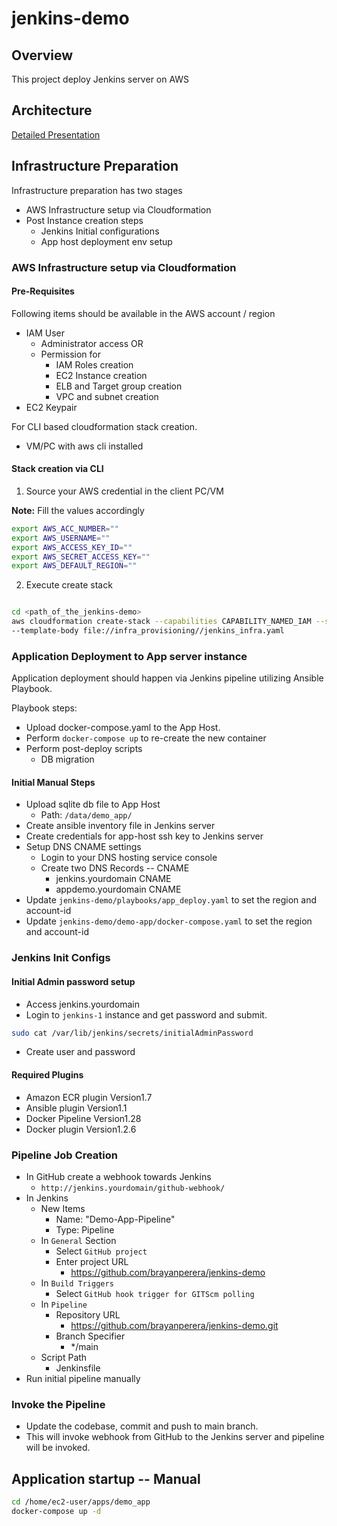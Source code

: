 # jenkins-demo

## Overview

This project deploy Jenkins server on AWS 

## Architecture

[Detailed Presentation](docs/Jenkins-Demo-BrayanPerera.pptx)

## Infrastructure Preparation

Infrastructure preparation has two stages

- AWS Infrastructure setup via Cloudformation
- Post Instance creation steps
  - Jenkins Initial configurations
  - App host deployment env setup


### AWS Infrastructure setup via Cloudformation

#### Pre-Requisites 

Following items should be available in the AWS account / region

- IAM User
  - Administrator access OR
  - Permission for
    - IAM Roles creation
    - EC2 Instance creation
    - ELB and Target group creation
    - VPC and subnet creation 
- EC2 Keypair

For CLI based cloudformation stack creation. 
- VM/PC with aws cli installed

#### Stack creation via CLI

1. Source your AWS credential in the client PC/VM

**Note:** Fill the values accordingly 

```bash
export AWS_ACC_NUMBER=""
export AWS_USERNAME=""
export AWS_ACCESS_KEY_ID=""
export AWS_SECRET_ACCESS_KEY=""
export AWS_DEFAULT_REGION=""
```

2. Execute create stack

```bash

cd <path_of_the_jenkins-demo>
aws cloudformation create-stack --capabilities CAPABILITY_NAMED_IAM --stack-name demo-stack \
--template-body file://infra_provisioning//jenkins_infra.yaml
```



### Application Deployment to App server instance

Application deployment should happen via Jenkins pipeline utilizing Ansible Playbook. 

Playbook steps:

- Upload docker-compose.yaml to the App Host. 
- Perform `docker-compose up` to re-create the new container
- Perform post-deploy scripts
  - DB migration

#### Initial Manual Steps

- Upload sqlite db file to App Host
  - Path: `/data/demo_app/`
- Create ansible inventory file in Jenkins server
- Create credentials for app-host ssh key to Jenkins server
- Setup DNS CNAME settings 
  - Login to your DNS hosting service console
  - Create two DNS Records -- CNAME
    - jenkins.yourdomain CNAME <Stack output : AlbDNS>
    - appdemo.yourdomain CNAME <Stack output : AlbDNS>
- Update `jenkins-demo/playbooks/app_deploy.yaml` to set the region and account-id
- Update `jenkins-demo/demo-app/docker-compose.yaml` to set the region and account-id


### Jenkins Init Configs

#### Initial Admin password setup

- Access jenkins.yourdomain
- Login to `jenkins-1` instance and get password and submit. 

````bash
sudo cat /var/lib/jenkins/secrets/initialAdminPassword
````

- Create user and password 

#### Required Plugins

- Amazon ECR plugin Version1.7
- Ansible plugin Version1.1
- Docker Pipeline Version1.28
- Docker plugin Version1.2.6

### Pipeline Job Creation

- In GitHub create a webhook towards Jenkins
  - `http://jenkins.yourdomain/github-webhook/`
- In Jenkins
  - New Items 
    - Name: "Demo-App-Pipeline"
    - Type: Pipeline
  - In `General` Section
    - Select `GitHub project`
    - Enter project URL 
      - https://github.com/brayanperera/jenkins-demo
  - In `Build Triggers`
    - Select `GitHub hook trigger for GITScm polling`
  - In `Pipeline`
    - Repository URL
      - https://github.com/brayanperera/jenkins-demo.git
    - Branch Specifier
      - */main
  - Script Path
    - Jenkinsfile
- Run initial pipeline manually


### Invoke the Pipeline

- Update the codebase, commit and push to main branch. 
- This will invoke webhook from GitHub to the Jenkins server and pipeline will be invoked.
    

## Application startup -- Manual

````bash
cd /home/ec2-user/apps/demo_app
docker-compose up -d
````
